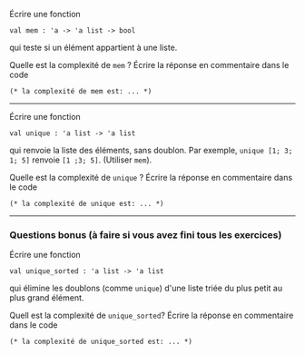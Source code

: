 Écrire une fonction

    val mem : 'a -> 'a list -> bool

qui teste si un élément appartient à une liste.

Quelle est la complexité de `mem` ? Écrire la réponse en commentaire dans le code

    (* la complexité de mem est: ... *)

---

Écrire une fonction

    val unique : 'a list -> 'a list

qui renvoie la liste des éléments, sans doublon. Par exemple,
`unique [1; 3; 1; 5]` renvoie `[1 ;3; 5]`. (Utiliser `mem`).

Quelle est la complexité de `unique` ? Écrire la réponse en commentaire dans le code

    (* la complexité de unique est: ... *)

---

### Questions bonus (à faire si vous avez fini tous les exercices)

Écrire une fonction

    val unique_sorted : 'a list -> 'a list

qui élimine les doublons (comme `unique`) d'une liste triée du plus petit au plus grand élément.

Quell est la complexité de `unique_sorted`?  Écrire la réponse en commentaire dans le code

    (* la complexité de unique_sorted est: ... *)
